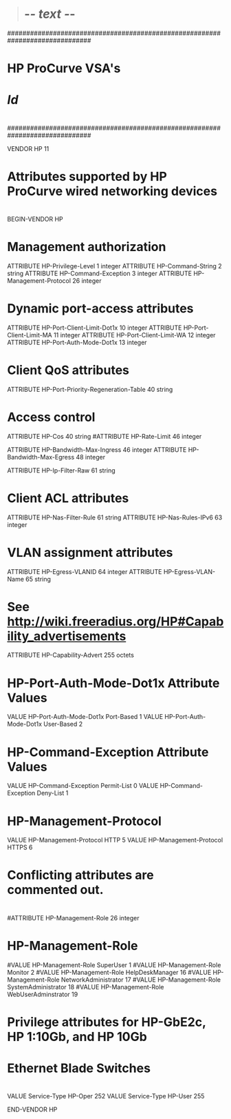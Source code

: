 > # -*- text -*-
##############################################################################
#
#	HP ProCurve VSA's
#
#	$Id$
#
##############################################################################

VENDOR		HP				11

#
# Attributes supported by HP ProCurve wired networking devices
#
BEGIN-VENDOR	HP

# Management authorization
ATTRIBUTE	HP-Privilege-Level			1	integer
ATTRIBUTE	HP-Command-String			2	string
ATTRIBUTE	HP-Command-Exception			3	integer
ATTRIBUTE	HP-Management-Protocol			26	integer

# Dynamic port-access attributes
ATTRIBUTE	HP-Port-Client-Limit-Dot1x		10	integer
ATTRIBUTE	HP-Port-Client-Limit-MA			11	integer
ATTRIBUTE	HP-Port-Client-Limit-WA			12	integer
ATTRIBUTE	HP-Port-Auth-Mode-Dot1x			13	integer

# Client QoS attributes
ATTRIBUTE	HP-Port-Priority-Regeneration-Table	40	string

# Access control
ATTRIBUTE	HP-Cos					40	string
#ATTRIBUTE	HP-Rate-Limit				46	integer

ATTRIBUTE	HP-Bandwidth-Max-Ingress		46	integer
ATTRIBUTE	HP-Bandwidth-Max-Egress			48	integer

ATTRIBUTE	HP-Ip-Filter-Raw			61	string

# Client ACL attributes
ATTRIBUTE	HP-Nas-Filter-Rule			61	string
ATTRIBUTE	HP-Nas-Rules-IPv6			63	integer

# VLAN assignment attributes
ATTRIBUTE	HP-Egress-VLANID			64	integer
ATTRIBUTE	HP-Egress-VLAN-Name			65	string

# See http://wiki.freeradius.org/HP#Capability_advertisements
ATTRIBUTE	HP-Capability-Advert			255	octets

# HP-Port-Auth-Mode-Dot1x Attribute Values
VALUE	HP-Port-Auth-Mode-Dot1x		Port-Based		1
VALUE	HP-Port-Auth-Mode-Dot1x		User-Based		2

# HP-Command-Exception Attribute Values
VALUE	HP-Command-Exception		Permit-List		0
VALUE	HP-Command-Exception		Deny-List		1

# HP-Management-Protocol
VALUE	HP-Management-Protocol		HTTP			5
VALUE	HP-Management-Protocol		HTTPS			6

#
#  Conflicting attributes are commented out.
#
#ATTRIBUTE	HP-Management-Role			26	integer

# HP-Management-Role
#VALUE	HP-Management-Role		SuperUser		1
#VALUE	HP-Management-Role		Monitor			2
#VALUE	HP-Management-Role		HelpDeskManager		16
#VALUE	HP-Management-Role		NetworkAdministrator	17
#VALUE	HP-Management-Role		SystemAdministrator	18
#VALUE	HP-Management-Role		WebUserAdminstrator	19

#	Privilege attributes for HP-GbE2c, HP 1:10Gb, and HP 10Gb
#	Ethernet Blade Switches
#
VALUE	Service-Type			HP-Oper			252
VALUE	Service-Type			HP-User			255

END-VENDOR	HP
> 